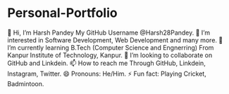 # Personal-Portfolio

👋 Hi, I’m Harsh Pandey My GitHub Username @Harsh28Pandey.
👀 I’m interested in Software Development, Web Development and many more.
🌱 I’m currently learning B.Tech (Computer Science and Engnerring) From Kanpur Institute of Technology, Kanpur.
💞️ I’m looking to collaborate on GitHub and Linkdein.
📫 How to reach me Through GitHub, Linkdein, Instagram, Twitter.
😄 Pronouns: He/Him.
⚡ Fun fact: Playing Cricket, Badmintoon.